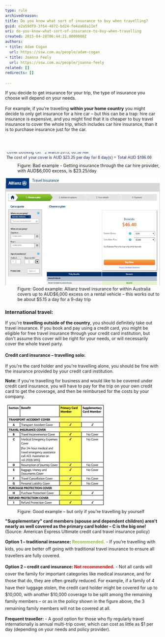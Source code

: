 ```yaml
---
type: rule
archivedreason: 
title: Do you know what sort of insurance to buy when travelling?
guid: e2a59df9-3f64-4872-bd24-fe4aa68a11ef
uri: do-you-know-what-sort-of-insurance-to-buy-when-travelling
created: 2015-04-28T06:44:21.0000000Z
authors:
- title: Adam Cogan
  url: https://ssw.com.au/people/adam-cogan
- title: Joanna Feely
  url: https://ssw.com.au/people/joanna-feely
related: []
redirects: []

---
```



If you decide to get insurance for your trip, the type of insurance you choose will depend on your needs. <br><br>For example, if you're travelling <strong>within your home country</strong> you might decide to only get insurance for a hire car – but this can be a trap: hire car insurance is expensive, and you might find that it is cheaper to buy travel insurance to cover the whole trip, which includes car hire insurance, than it is to purchase insurance just for the car. <br><br>
<br><excerpt class='endintro'></excerpt><br>
<dl class="badImage"><dt><img src="53a2eb_hire-car-provided-insurance.jpg" alt="hire-car-provided-insurance.jpg" data-pin-nopin="true" /> </dt><dd> Figure: Bad example - Getting insurance through the car hire provider, with AUD$6,000 excess, is $23.25/day</dd></dl><dl class="goodImage"><dt><img src="575bdf_private-travel-insurance.jpg" alt="private-travel-insurance.jpg" style="width:650px;" /></dt><dt></dt><dd> Figure: Good example: Allianz travel insurance for within Australia covers up to AUD$6,000 excess on a rental vehicle – this works out to be about $5.15 a day for a 9-day trip</dd></dl><h3>International travel:</h3><p>If you're <strong>travelling outside of the country</strong>, you should definitely take out travel insurance. If you book and pay using a credit card, you might be eligible for free travel insurance through your credit card institution, but don't assume this cover will be right for your needs, or will necessarily cover the whole travel party.</p><h4>Credit card insurance – travelling solo:</h4><p>If you're the card holder and you're travelling alone, you should be fine with the insurance provided by your credit card institution.</p><p><strong>Note: </strong>if you're travelling for business and would like to be covered under credit card insurance, you will have to pay for the trip on your own credit card to get the coverage, and then be reimbursed for the costs by your company.</p><dl class="goodImage"><dt><img src="ccb9e6_credit-card-insurance-coverage-table.jpg" alt="credit-card-insurance-coverage-table.jpg" /></dt><dd>Figure: Good example – but only if you're travelling by yourself</dd></dl><p><strong>"Supplementary" card members (spouse and dependent children) aren't nearly as well covered as the primary card holder – C is the big one! </strong> (Source: American Express Ultimate credit card travel insurance policy)</p>
 
 
 <p><strong>Option 1 – traditional insurance: </strong><strong style="line-height:1.6;color:#8dc63f;">Recommended.</strong><span style="line-height:1.6;"> - If you’re travelling with kids, you are better off going with traditional travel insurance to ensure all travellers are fully covered.</span></p>
 
<p><strong>Option 2 – credit card insurance: ​</strong><strong style="line-height:1.6;color:#ff0000;">Not recommended.</strong><span style="line-height:1.6;"> - </span><span class="highlight" style="line-height:1.6;">Not all cards will cover the family for important categories like medical insurance</span><span style="line-height:1.6;">, and for those that do, they are often greatly reduced. For example, if a family of 4 have their luggage stolen, the credit card holder might be covered for up to $10,000, with another $10,000 coverage to be split among the remaining family members – or as in the policy shown in the figure above, the 3 remaining family members will not be covered at all.</span></p>
      <p>
         <strong>Frequent traveller:</strong> - A good option for those who fly regularly travel internationally is annual multi-trip cover, which can cost as little as $1 per day (depending on your needs and policy provider).</p>
​


